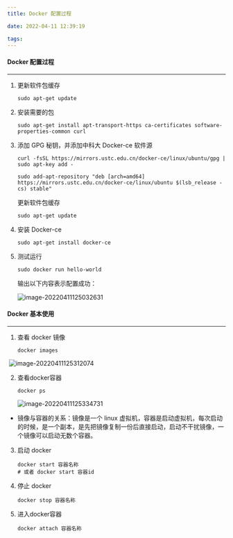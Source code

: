 ```yaml
---
title: Docker 配置过程

date: 2022-04-11 12:39:19

tags:
---
```


#### Docker 配置过程

---

1. 更新软件包缓存

   ~~~
   sudo apt-get update
   ~~~

2. 安装需要的包

   ~~~
   sudo apt-get install apt-transport-https ca-certificates software-properties-common curl
   ~~~

3. 添加 GPG 秘钥，并添加中科大 Docker-ce 软件源

   ~~~
   curl -fsSL https://mirrors.ustc.edu.cn/docker-ce/linux/ubuntu/gpg | sudo apt-key add -
   ~~~

   ~~~
   sudo add-apt-repository "deb [arch=amd64] https://mirrors.ustc.edu.cn/docker-ce/linux/ubuntu $(lsb_release -cs) stable"
   ~~~

   更新软件包缓存

   ~~~
   sudo apt-get update
   ~~~

4. 安装 Docker-ce

   ~~~
   sudo apt-get install docker-ce
   ~~~

5. 测试运行

   ~~~
   sudo docker run hello-world
   ~~~

   输出以下内容表示配置成功：

   ![image-20220411125032631](https://s2.loli.net/2022/04/11/xPblFJyZBca1mDr.png)



#### Docker 基本使用

---

1. 查看 docker 镜像

   ~~~
   docker images
   ~~~

​		 ![image-20220411125312074](https://s2.loli.net/2022/04/11/PDpq2FXiBLSZyaG.png)

2. 查看docker容器

   ~~~
   docker ps
   ~~~

   ![image-20220411125334731](https://s2.loli.net/2022/04/11/aUlV3xQuHTLqyjB.png)

- 镜像与容器的关系：镜像是一个 linux 虚拟机，容器是启动虚拟机，每次启动的时候，是一个副本，是先把镜像复制一份后直接启动，启动不干扰镜像，一个镜像可以启动无数个容器。

3. 启动 docker

   ~~~
   docker start 容器名称
   # 或者 docker start 容器id
   ~~~

4. 停止 docker

   ~~~
   docker stop 容器名称
   ~~~

5. 进入docker容器

   ~~~
   docker attach 容器名称
   ~~~

   